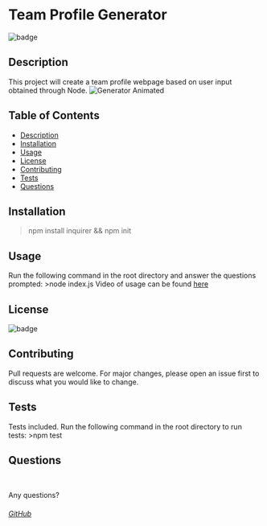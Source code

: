 # Team Profile Generator
![badge](https://img.shields.io/badge/license-MIT-9cf)<br />
## Description  
This project will create a team profile webpage based on user input obtained through Node. 
<img src="./media/TeamGenGif.gif" alt="Generator Animated" title="TeamGen" >
## Table of Contents
- [Description](#description)
- [Installation](#installation)
- [Usage](#usage)
- [License](#license)
- [Contributing](#contributing)
- [Tests](#tests)
- [Questions](#questions)
## Installation  
>npm install inquirer && npm init
## Usage
Run the following command in the root directory and answer the questions prompted: >node index.js
Video of usage can be found [here](/media/teamGenExample.webm)
## License
![badge](https://img.shields.io/badge/license-MIT-9cf)<br />
## Contributing
Pull requests are welcome. For major changes, please open an issue first to discuss what you would like to change.
## Tests
Tests included. Run the following command in the root directory to run tests: >npm test
## Questions
<br /> 


Any questions?<br />

###### [GitHub](https://github.com/iskry)<br /> 

  